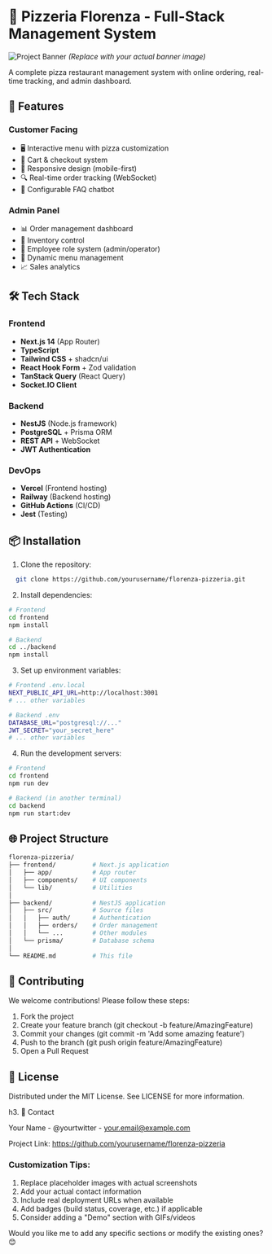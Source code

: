 # 🍕 Pizzeria Florenza - Full-Stack Management System

![Project Banner](https://via.placeholder.com/1200x400/222222/FFFFFF?text=Pizzeria+Florenza) 
*(Replace with your actual banner image)*

A complete pizza restaurant management system with online ordering, real-time tracking, and admin dashboard.

## 🚀 Features

### Customer Facing
- 🖥️ Interactive menu with pizza customization
- 🛒 Cart & checkout system
- 📱 Responsive design (mobile-first)
- 🔍 Real-time order tracking (WebSocket)
- 🤖 Configurable FAQ chatbot

### Admin Panel
- 📊 Order management dashboard
- 🧾 Inventory control
- 👥 Employee role system (admin/operator)
- 📝 Dynamic menu management
- 📈 Sales analytics

## 🛠️ Tech Stack

### Frontend
- **Next.js 14** (App Router)
- **TypeScript**
- **Tailwind CSS** + shadcn/ui
- **React Hook Form** + Zod validation
- **TanStack Query** (React Query)
- **Socket.IO Client**

### Backend
- **NestJS** (Node.js framework)
- **PostgreSQL** + Prisma ORM
- **REST API** + WebSocket
- **JWT Authentication**

### DevOps
- **Vercel** (Frontend hosting)
- **Railway** (Backend hosting)
- **GitHub Actions** (CI/CD)
- **Jest** (Testing)

## 📦 Installation

1. Clone the repository:
```bash
  git clone https://github.com/yourusername/florenza-pizzeria.git
```

2. Install dependencies:
```bash
# Frontend
cd frontend
npm install

# Backend
cd ../backend
npm install
```

3. Set up environment variables:
```bash
# Frontend .env.local
NEXT_PUBLIC_API_URL=http://localhost:3001
# ... other variables

# Backend .env
DATABASE_URL="postgresql://..."
JWT_SECRET="your_secret_here"
# ... other variables
```

4. Run the development servers:
```bash
# Frontend
cd frontend
npm run dev

# Backend (in another terminal)
cd backend
npm run start:dev
```

## 🌐 Project Structure
```bash
florenza-pizzeria/
├── frontend/          # Next.js application
│   ├── app/           # App router
│   ├── components/    # UI components
│   └── lib/           # Utilities
│
├── backend/           # NestJS application
│   ├── src/           # Source files
│   │   ├── auth/      # Authentication
│   │   ├── orders/    # Order management
│   │   └── ...        # Other modules
│   └── prisma/        # Database schema
│
└── README.md          # This file
```

## 🤝 Contributing
We welcome contributions! Please follow these steps:

1. Fork the project
2. Create your feature branch (git checkout -b feature/AmazingFeature)
3. Commit your changes (git commit -m 'Add some amazing feature')
4. Push to the branch (git push origin feature/AmazingFeature)
5. Open a Pull Request

## 📄 License

Distributed under the MIT License. See LICENSE for more information.

h3. 📧 Contact

Your Name - @yourtwitter - your.email@example.com

Project Link: https://github.com/yourusername/florenza-pizzeria

### Customization Tips:
1. Replace placeholder images with actual screenshots
2. Add your actual contact information
3. Include real deployment URLs when available
4. Add badges (build status, coverage, etc.) if applicable
5. Consider adding a "Demo" section with GIFs/videos

Would you like me to add any specific sections or modify the existing ones? 😊

